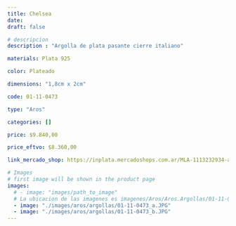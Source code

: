 ```yaml
---
title: Chelsea
date: 
draft: false

# descripcion
description : "Argolla de plata pasante cierre italiano"

materials: Plata 925

color: Plateado

dimensions: "1,8cm x 2cm"

code: 01-11-0473

type: "Aros"

categories: []

price: $9.840,00

price_eftvo: $8.360,00

link_mercado_shop: https://inplata.mercadoshops.com.ar/MLA-1113232934-aros-argolla-plata-inflada-925-chelsea-regalo-mujer-_JM

# Images
# first image will be shown in the product page
images:
  # - image: "images/path_to_image"
  # La ubicacion de las imagenes es imagenes/Aros/Aros.Argollas/01-11-0473-chelsea
  - image: "./images/aros/argollas/01-11-0473_a.JPG"
  - image: "./images/aros/argollas/01-11-0473_b.JPG"
---
```

